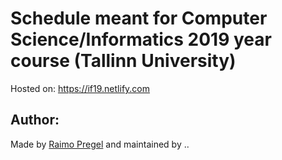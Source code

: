 # Schedule meant for Computer Science/Informatics 2019 year course (Tallinn University)

Hosted on: https://if19.netlify.com

## Author:
Made by [Raimo Pregel](https://github.com/raimop) and maintained by ..
